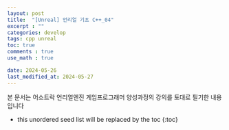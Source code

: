 ```yaml
---
layout: post
title:  "[Unreal] 언리얼 기초 C++_04"
excerpt : ""
categories: develop
tags: cpp unreal
toc: true
comments : true
use_math : true

date: 2024-05-26
last_modified_at: 2024-05-27
---
```

> <span style="font-size: 80%">
본 문서는 어소트락 언리얼엔진 게임프로그래머 양성과정의 강의를 토대로 필기한 내용입니다 </span>

<!--more-->

* this unordered seed list will be replaced by the toc
{:toc}

## 